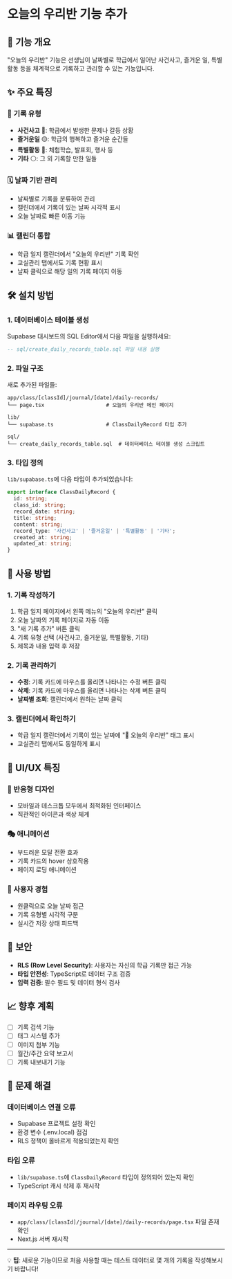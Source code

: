 # 오늘의 우리반 기능 추가

## 🎯 기능 개요

"오늘의 우리반" 기능은 선생님이 날짜별로 학급에서 일어난 사건사고, 즐거운 일, 특별활동 등을 체계적으로 기록하고 관리할 수 있는 기능입니다.

## ✨ 주요 특징

### 📝 기록 유형
- **사건사고** 🔴: 학급에서 발생한 문제나 갈등 상황
- **즐거운일** 🟡: 학급의 행복하고 즐거운 순간들  
- **특별활동** 🔵: 체험학습, 발표회, 행사 등
- **기타** ⚪: 그 외 기록할 만한 일들

### 🗓️ 날짜 기반 관리
- 날짜별로 기록을 분류하여 관리
- 캘린더에서 기록이 있는 날짜 시각적 표시
- 오늘 날짜로 빠른 이동 기능

### 📊 캘린더 통합
- 학급 일지 캘린더에서 "오늘의 우리반" 기록 확인
- 교실관리 탭에서도 기록 현황 표시
- 날짜 클릭으로 해당 일의 기록 페이지 이동

## 🛠️ 설치 방법

### 1. 데이터베이스 테이블 생성

Supabase 대시보드의 SQL Editor에서 다음 파일을 실행하세요:

```sql
-- sql/create_daily_records_table.sql 파일 내용 실행
```

### 2. 파일 구조

새로 추가된 파일들:
```
app/class/[classId]/journal/[date]/daily-records/
└── page.tsx                    # 오늘의 우리반 메인 페이지

lib/
└── supabase.ts                 # ClassDailyRecord 타입 추가

sql/
└── create_daily_records_table.sql  # 데이터베이스 테이블 생성 스크립트
```

### 3. 타입 정의

`lib/supabase.ts`에 다음 타입이 추가되었습니다:

```typescript
export interface ClassDailyRecord {
  id: string;
  class_id: string;
  record_date: string;
  title: string;
  content: string;
  record_type: '사건사고' | '즐거운일' | '특별활동' | '기타';
  created_at: string;
  updated_at: string;
}
```

## 🚀 사용 방법

### 1. 기록 작성하기
1. 학급 일지 페이지에서 왼쪽 메뉴의 "오늘의 우리반" 클릭
2. 오늘 날짜의 기록 페이지로 자동 이동
3. "새 기록 추가" 버튼 클릭
4. 기록 유형 선택 (사건사고, 즐거운일, 특별활동, 기타)
5. 제목과 내용 입력 후 저장

### 2. 기록 관리하기
- **수정**: 기록 카드에 마우스를 올리면 나타나는 수정 버튼 클릭
- **삭제**: 기록 카드에 마우스를 올리면 나타나는 삭제 버튼 클릭
- **날짜별 조회**: 캘린더에서 원하는 날짜 클릭

### 3. 캘린더에서 확인하기
- 학급 일지 캘린더에서 기록이 있는 날짜에 "📅 오늘의 우리반" 태그 표시
- 교실관리 탭에서도 동일하게 표시

## 🎨 UI/UX 특징

### 📱 반응형 디자인
- 모바일과 데스크톱 모두에서 최적화된 인터페이스
- 직관적인 아이콘과 색상 체계

### 🎭 애니메이션
- 부드러운 모달 전환 효과
- 기록 카드의 hover 상호작용
- 페이지 로딩 애니메이션

### 🎯 사용자 경험
- 원클릭으로 오늘 날짜 접근
- 기록 유형별 시각적 구분
- 실시간 저장 상태 피드백

## 🔐 보안

- **RLS (Row Level Security)**: 사용자는 자신의 학급 기록만 접근 가능
- **타입 안전성**: TypeScript로 데이터 구조 검증
- **입력 검증**: 필수 필드 및 데이터 형식 검사

## 📈 향후 계획

- [ ] 기록 검색 기능
- [ ] 태그 시스템 추가
- [ ] 이미지 첨부 기능
- [ ] 월간/주간 요약 보고서
- [ ] 기록 내보내기 기능

## 🐛 문제 해결

### 데이터베이스 연결 오류
- Supabase 프로젝트 설정 확인
- 환경 변수 (.env.local) 점검
- RLS 정책이 올바르게 적용되었는지 확인

### 타입 오류
- `lib/supabase.ts`에 `ClassDailyRecord` 타입이 정의되어 있는지 확인
- TypeScript 캐시 삭제 후 재시작

### 페이지 라우팅 오류  
- `app/class/[classId]/journal/[date]/daily-records/page.tsx` 파일 존재 확인
- Next.js 서버 재시작

---

💡 **팁**: 새로운 기능이므로 처음 사용할 때는 테스트 데이터로 몇 개의 기록을 작성해보시기 바랍니다! 